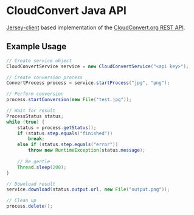 # CloudConvert Java API

[Jersey-client](https://jersey.java.net/documentation/2.7/user-guide.html#client) based implementation of the [CloudConvert.org REST API](https://cloudconvert.org/page/api).


## Example Usage

```java
// Create service object
CloudConvertService service = new CloudConvertService("<api key>");

// Create conversion process
ConvertProcess process = service.startProcess("jpg", "png");

// Perform conversion
process.startConversion(new File("test.jpg"));

// Wait for result
ProcessStatus status;
while (true) {
    status = process.getStatus();
    if (status.step.equals("finished"))
        break;
    else if (status.step.equals("error"))
        throw new RuntimeException(status.message);
    
    // Be gentle
    Thread.sleep(200);
}

// Download result
service.download(status.output.url, new File("output.png"));

// Clean up
process.delete();
```

